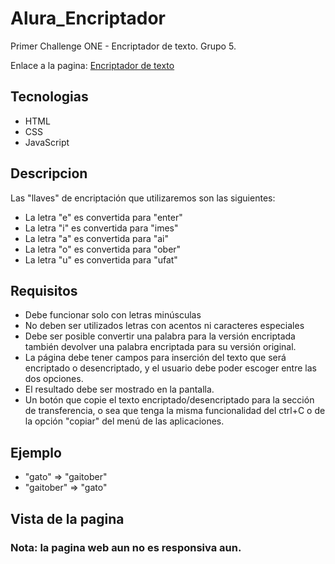 # Alura_Encriptador

Primer Challenge ONE - Encriptador de texto.
Grupo 5.

Enlace a la pagina: [Encriptador de texto](https://davidwm05.github.io/Alura_Encriptador/)

## Tecnologias

- HTML
- CSS
- JavaScript

## Descripcion

Las "llaves" de encriptación que utilizaremos son las siguientes:

- La letra "e" es convertida para "enter"
- La letra "i" es convertida para "imes"
- La letra "a" es convertida para "ai"
- La letra "o" es convertida para "ober"
- La letra "u" es convertida para "ufat"

## Requisitos

- Debe funcionar solo con letras minúsculas
- No deben ser utilizados letras con acentos ni caracteres especiales
- Debe ser posible convertir una palabra para la versión encriptada también devolver una palabra encriptada para su versión original.
- La página debe tener campos para inserción del texto que será encriptado o desencriptado, y el usuario debe poder escoger entre las dos opciones.
- El resultado debe ser mostrado en la pantalla.
- Un botón que copie el texto encriptado/desencriptado para la sección de transferencia, o sea que tenga la misma funcionalidad del ctrl+C o de la opción "copiar" del menú de las aplicaciones.

## Ejemplo

- "gato" => "gaitober"
- "gaitober" => "gato"

## Vista de la pagina

[](https://github.com/DavidWM05/Alura_Encriptador/blob/main/img/Vista_encriptador.png)

### Nota: la pagina web aun no es responsiva aun.
